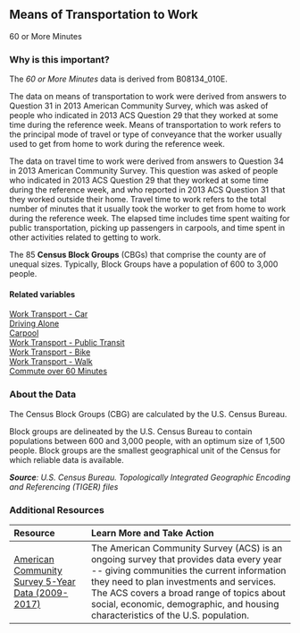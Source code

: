 ## Means of Transportation to Work
60 or More Minutes

### Why is this important?
The *60 or More Minutes* data is derived from B08134_010E. 

The data on means of transportation to work were derived from answers to Question 31 in 2013 American Community Survey, which was asked of people who indicated in 2013 ACS Question 29 that they worked at some time during the reference week. Means of transportation to work refers to the principal mode of travel or type of conveyance that the worker usually used to get from home to work during the reference week.

The data on travel time to work were derived from answers to Question 34 in 2013 American Community Survey. This question was asked of people who indicated in 2013 ACS Question 29 that they worked at some time during the reference week, and who reported in 2013 ACS Question 31 that they worked outside their home. Travel time to work refers to the total number of minutes that it usually took the worker to get from home to work during the reference week. The elapsed time includes time spent waiting for public transportation, picking up passengers in carpools, and time spent in other activities related to getting to work.

The 85 **Census Block Groups** (CBGs) that comprise the county are of unequal sizes. Typically, Block Groups have a population of 600 to 3,000 people.

#### Related variables
<a href="javascript:void(0)" onclick="model.metricId = 'm54'">Work Transport - Car</a>  
<a href="javascript:void(0)" onclick="model.metricId = 'm55'">Driving Alone</a>  
<a href="javascript:void(0)" onclick="model.metricId = 'm56'">Carpool</a>  
<a href="javascript:void(0)" onclick="model.metricId = 'm57'">Work Transport - Public Transit</a>  
<a href="javascript:void(0)" onclick="model.metricId = 'm58'">Work Transport - Bike</a>  
<a href="javascript:void(0)" onclick="model.metricId = 'm59'">Work Transport - Walk</a>  
<a href="javascript:void(0)" onclick="model.metricId = 'm62'">Commute over 60 Minutes</a>  

### About the Data
The Census Block Groups (CBG) are calculated by the U.S. Census Bureau.

Block groups are delineated by the U.S. Census Bureau to contain populations between 600 and 3,000 people, with an optimum size of 1,500 people. Block groups are the smallest geographical unit of the Census for which reliable data is available.

_**Source**: U.S. Census Bureau. Topologically Integrated Geographic Encoding and Referencing (TIGER) files_

### Additional Resources
|Resource | Learn More and Take Action | 
|:--- | :--- |
|[American Community Survey 5-Year Data (2009-2017)](https://www.census.gov/data/developers/data-sets/acs-5year.html)| The American Community Survey (ACS) is an ongoing survey that provides data every year -- giving communities the current information they need to plan investments and services. The ACS covers a broad range of topics about social, economic, demographic, and housing characteristics of the U.S. population.
